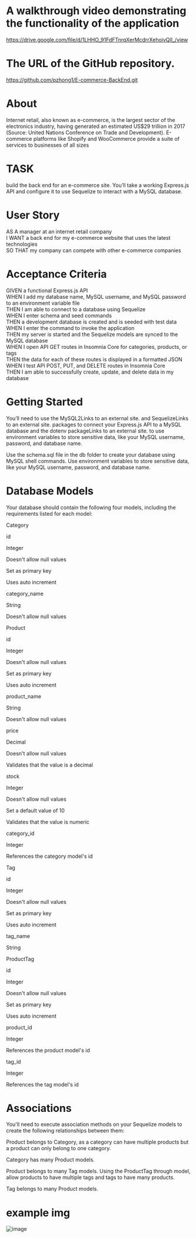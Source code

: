 
# A walkthrough video demonstrating the functionality of the application 
https://drive.google.com/file/d/1LHHO_91FdFTnrqXerMcdrrXehoivQlI_/view


# The URL of the GitHub repository. 
https://github.com/pzhong1/E-commerce-BackEnd.git


# About
Internet retail, also known as e-commerce, is the largest sector of the electronics industry, having generated an estimated US$29 trillion in 2017 (Source: United Nations Conference on Trade and Development). E-commerce platforms like Shopify and WooCommerce provide a suite of services to businesses of all sizes  


# TASK
build the back end for an e-commerce site. You’ll take a working Express.js API and configure it to use Sequelize to interact with a MySQL database.  

# User Story
AS A manager at an internet retail company  
I WANT a back end for my e-commerce website that uses the latest technologies  
SO THAT my company can compete with other e-commerce companies  

# Acceptance Criteria
GIVEN a functional Express.js API  
WHEN I add my database name, MySQL username, and MySQL password to an environment variable file  
THEN I am able to connect to a database using Sequelize  
WHEN I enter schema and seed commands  
THEN a development database is created and is seeded with test data  
WHEN I enter the command to invoke the application  
THEN my server is started and the Sequelize models are synced to the MySQL database  
WHEN I open API GET routes in Insomnia Core for categories, products, or tags  
THEN the data for each of these routes is displayed in a formatted JSON  
WHEN I test API POST, PUT, and DELETE routes in Insomnia Core  
THEN I am able to successfully create, update, and delete data in my database  


# Getting Started
You’ll need to use the MySQL2Links to an external site. and SequelizeLinks to an external site. packages to connect your Express.js API to a MySQL database and the dotenv packageLinks to an external site. to use environment variables to store sensitive data, like your MySQL username, password, and database name.

Use the schema.sql file in the db folder to create your database using MySQL shell commands. Use environment variables to store sensitive data, like your MySQL username, password, and database name.

# Database Models
Your database should contain the following four models, including the requirements listed for each model:

Category

id

Integer

Doesn't allow null values

Set as primary key

Uses auto increment

category_name

String

Doesn't allow null values

Product

id

Integer

Doesn't allow null values

Set as primary key

Uses auto increment

product_name

String

Doesn't allow null values

price

Decimal

Doesn't allow null values

Validates that the value is a decimal

stock

Integer

Doesn't allow null values

Set a default value of 10

Validates that the value is numeric

category_id

Integer

References the category model's id

Tag

id

Integer

Doesn't allow null values

Set as primary key

Uses auto increment

tag_name

String

ProductTag

id

Integer

Doesn't allow null values

Set as primary key

Uses auto increment

product_id

Integer

References the product model's id

tag_id

Integer

References the tag model's id

# Associations
You'll need to execute association methods on your Sequelize models to create the following relationships between them:

Product belongs to Category, as a category can have multiple products but a product can only belong to one category.

Category has many Product models.

Product belongs to many Tag models. Using the ProductTag through model, allow products to have multiple tags and tags to have many products.

Tag belongs to many Product models.

# example img
![image](https://github.com/pzhong1/E-commerce-BackEnd/assets/123424361/b07862c4-3321-4a74-a378-7961f80d12ec)



